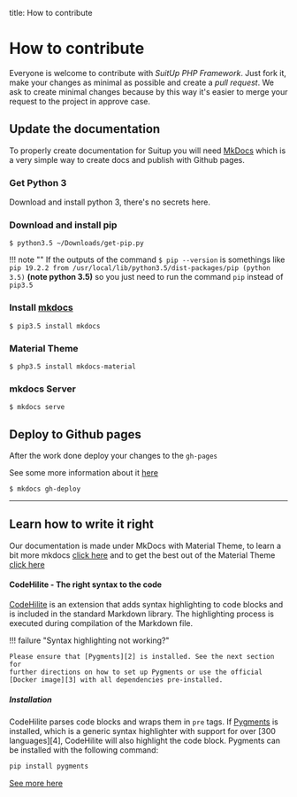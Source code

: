 title: How to contribute

# How to contribute

Everyone is welcome to contribute with _SuitUp PHP Framework_. Just fork it, make your changes as minimal as possible and create a _pull request_. We ask to create minimal changes because by this way it's easier to merge your request to the project in approve case.

## Update the documentation

To properly create documentation for Suitup you will need [MkDocs](https://www.mkdocs.org/) which is a very simple way to create docs and publish with Github pages.

### Get Python 3

Download and install python 3, there's no secrets here.

### Download and install pip

    $ python3.5 ~/Downloads/get-pip.py

!!! note ""
    If the outputs of the command `$ pip --version` is somethings like `pip 19.2.2 from /usr/local/lib/python3.5/dist-packages/pip (python 3.5)` **(note python 3.5)** so you just need to run the command `pip` instead of `pip3.5`

### Install [mkdocs](https://www.mkdocs.org/)

    $ pip3.5 install mkdocs

### Material Theme

    $ php3.5 install mkdocs-material

### mkdocs Server

    $ mkdocs serve

## Deploy to Github pages

After the work done deploy your changes to the `gh-pages`

See some more information about it [here](https://www.mkdocs.org/user-guide/deploying-your-docs/)

    $ mkdocs gh-deploy

-----

## Learn how to write it right

Our documentation is made under MkDocs with Material Theme, to learn a bit more mkdocs [click here](https://www.mkdocs.org/) and to get the best out of the Material Theme [click here](https://squidfunk.github.io/mkdocs-material/)

#### CodeHilite - The right syntax to the code

[CodeHilite][1] is an extension that adds syntax highlighting to code blocks
and is included in the standard Markdown library. The highlighting process is
executed during compilation of the Markdown file.

!!! failure "Syntax highlighting not working?"

    Please ensure that [Pygments][2] is installed. See the next section for
    further directions on how to set up Pygments or use the official
    [Docker image][3] with all dependencies pre-installed.

  [1]: https://python-markdown.github.io/extensions/code_hilite/
  [2]: http://pygments.org
  [3]: https://hub.docker.com/r/squidfunk/mkdocs-material/

##### Installation

CodeHilite parses code blocks and wraps them in `pre` tags. If [Pygments][2]
is installed, which is a generic syntax highlighter with support for over
[300 languages][4], CodeHilite will also highlight the code block. Pygments can
be installed with the following command:

``` sh
pip install pygments
```

[See more here](https://squidfunk.github.io/mkdocs-material/extensions/codehilite/#codehilite)
